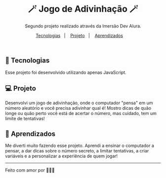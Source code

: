 <h1 align="center">🪄 Jogo de Adivinhação 🪄</h1>

<p align="center">
Segundo projeto realizado através da Imersão Dev Alura.
</p>

<p align="center">
  <a href="#-tecnologias">Tecnologias</a>&nbsp;&nbsp;&nbsp;|&nbsp;&nbsp;&nbsp;
  <a href="#-projeto">Projeto</a>&nbsp;&nbsp;&nbsp;|&nbsp;&nbsp;&nbsp;
   <a href="#-Aprendizados">Aprendizados</a>&nbsp;&nbsp;&nbsp;&nbsp;&nbsp;&nbsp;
</p>

<br>

## 🚀 Tecnologias

Esse projeto foi desenvolvido utilizando apenas JavaScript.

## 💻 Projeto

Desenvolvi um jogo de adivinhação, onde o computador "pensa" em um número aleatório e você precisa adivinhar qual é! Mostro dicas de quão longe ou quão perto você está de acertar o número, mas cuidado, tem um limite de tentativas!

## :book: Aprendizados

Me diverti muito fazendo esse projeto. Aprendi a ensinar o computador a pensar, a dar dicas sobre o número secreto, a limitar tentativas, a criar variáveis e a personalizar a experiência de quem jogar!

---

Feito com amor por 🧝🏻‍♀️
